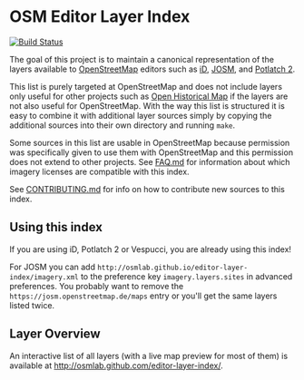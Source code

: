 # OSM Editor Layer Index
[![Build Status](https://travis-ci.org/osmlab/editor-layer-index.svg?branch=gh-pages)](https://travis-ci.org/osmlab/editor-layer-index)

The goal of this project is to maintain a canonical representation of the layers available to [OpenStreetMap](http://www.openstreetmap.org/) editors such as [iD](https://github.com/openstreetmap/iD), [JOSM](http://josm.openstreetmap.de/), and [Potlatch 2](https://github.com/systemed/potlatch2).

This list is purely targeted at OpenStreetMap and does not include layers only useful for other projects such as [Open Historical Map](http://www.openhistoricalmap.org/) if the layers are not also useful for OpenStreetMap. With the way this list is structured it is easy to combine it with additional layer sources simply by copying the additional sources into their own directory and running `make`.

Some sources in this list are usable in OpenStreetMap because permission was specifically given to use them with OpenStreetMap and this permission does not extend to other projects.  See [FAQ.md](FAQ.md#what-imagery-licenses-are-compatible-with-this-index) for information about which imagery licenses are compatible with this index.

See [CONTRIBUTING.md](CONTRIBUTING.md) for info on how to contribute new sources to this index.


## Using this index

If you are using iD, Potlatch 2 or Vespucci, you are already using this index!

For JOSM you can add `http://osmlab.github.io/editor-layer-index/imagery.xml` to the preference key `imagery.layers.sites` in advanced preferences. You probably want to remove the `https://josm.openstreetmap.de/maps` entry or you'll get the same layers listed twice.


## Layer Overview

An interactive list of all layers (with a live map preview for most of them) is available at
http://osmlab.github.com/editor-layer-index/.
